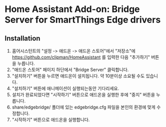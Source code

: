 # Home Assistant Add-on: Bridge Server for SmartThings Edge drivers 

## Installation

1. 홈어시스턴트의 "설정 -> 애드온 -> 애드온 스토어"에서 "저장소"에 https://github.com/clipman/HomeAssistant 를 입력한 다음 "추가하기" 버튼을 누릅니다.
2. "애드온 스토어" 페이지 하단에서 "Bridge Server" 클릭합니다.
3. "설치하기" 버튼을 누르면 애드온이 설치됩니다. 약 10분이상 소요될 수도 있습니다.
4. "설치하기" 버튼에 애니메이션이 실행되는동안 기다리세요.
5. 설치가 완료되었다면 "시작하기" 버튼으로 애드온을 실행한 후에 "중지" 버튼을 누릅니다.
6. share/edgebridge/ 폴더에 있는 edgebridge.cfg 파일을 본인의 환경에 맞게 수정합니다.
7. "시작하기" 버튼으로 애드온을 실행합니다.
